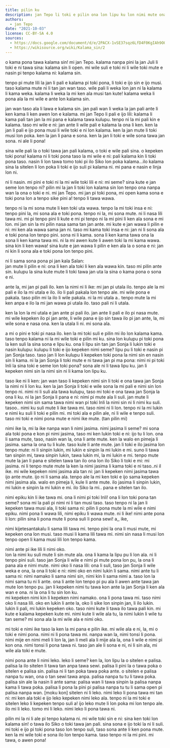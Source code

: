 ```yaml
---
title: pilin ku
description: jan Tepo li toki e pilin ona lon lipu ku lon nimi mute ona lon nimi suli ona
authors:
  - jan Tepo
date: "2021-10-03"
license: CC-BY-SA 4.0
sources:
  - https://docs.google.com/document/d/e/2PACX-1vSE37sqz6LfD4F0KgIAh9OQXr5zc9yQJVu8Fxfr3gm89fjMyvk7HCkkPUI6GTb-vf99_p91WURXjWv9/pub
  - https://wikisource.org/wiki/Kalama_sin/2
---
```


o kama pona tawa kalama sin! mi jan Tepo. kalama nanpa pini la jan Juli li toki e ni tawa sina: kalama sin li open. mi wile suli e toki ni li wile toki mute e nasin pi tenpo kalama ni: kalama sin.

tenpo pi mute lili la jan li pali e kalama pi toki pona, li toki e ijo sin e ijo musi. taso kalama mute ni li tan jan wan taso. wile pali li weka lon jan ni la kalama li kama weka. kalama li weka la mi ken ala musi tan kute! kalama weka li pona ala la mi wile e ante lon kalama sin.

jan wan taso ala li lawa e kalama sin. jan pali wan li weka la jan pali ante li ken kama li ken awen lon e kalama. mi jan Tepo li pali e ijo lili: kalama li kama pali tan jan la mi pana e kalama tawa kulupu. tenpo ni la mi pali kin e kalama. taso mi wile e ni: jan ante li wile pali e kalama la ona li ken. ken la jan li pali e ijo pona musi li wile toki e ni lon kalama. ken la jan mute li toki musi lon poka. ken la jan li pana e sona. ken la jan li toki e wile sona tawa jan sona. ni ale li pona!

sina wile pali la o toki tawa jan pali kalama, o toki e wile pali sina. o kepeken toki pona! kalama ni li toki pona taso la mi wile e ni: pali kalama kin li toki pona taso. nasin li lon tawa tomo toki pi ilo Siko lon poka kalama...ilo kalama sina la sitelen li lon poka li toki e ijo suli pi kalama ni. mi pana e nasin e linja lon ni.

ni li nasin. mi pini e toki ni la mi wile toki lili e ni: mi seme? sina kute e jan seme lon tenpo ni? pilin mi la jan li toki lon kalama sin lon tenpo ona nanpa wan la ona o toki e ni. mi jan Tepo. mi jan pi toki pona, mi open kama sona e toki pona lon a tenpo sike pini a! tenpo li tawa wawa.

tenpo ni la mi sona mute li ken toki uta wawa. tenpo la mi toki insa e ni: tenpo pini la, mi sona ala e toki pona. tenpo ni la, mi sona mute. ni li nasa lili tawa mi. mi pi tenpo pini li kute e mi pi tenpo ni la mi pini li ken ala sona e mi lon. mi jan sin la mi pilin nasa sama tan jan ante. mi kute e jan wawa li pilin e ni: mi ken ala wawa sama jan ni. taso mi kama toki insa e ni: jan ni li sona ala e toki pona lon tenpo pini. sona ni li kama. sona li ken kama tawa ona la sona li ken kama tawa mi. ni la mi awen kute li awen toki la mi kama wawa. sina kin li ken wawa! sina kute e jan wawa li pilin e ken ala la o sona e ni: jan ni kin li sona ala e toki pona lon tenpo pini.

ni li sama sona pona pi jan kala Salan:  
jan mute li pilin e ni: ona li ken ala toki li ken ala wawa kin. taso mi pilin ante sin. kulupu la sina kute mute li toki tawa jan uta la sina o kama pona o sona e ni.

ante la, mi jan pi pali ilo. ken la nimi ni li ike: mi jan pi utala ilo. tenpo ale la mi pali e ilo la mi utala e ilo. ilo li pali pakala lon tenpo ale. mi wile pona e pakala. taso pilin mi la ilo li wile pakala. ni la mi utala a.. tenpo mute la mi ken anpa e ilo la mi jan wawa pi utala ilo. taso pali ni li utala.

ken la lon la mi utala e jan ante pi pali ilo. jan ante li pali e ilo pi nasa mute. mi wile kepeken ilo pi jan ante, li wile pana e ijo sin tawa ilo pi jan ante, la, mi wile sona e nasa ona. ken la utala li ni. mi sona ala.

a mi o pini e toki pi nasa ilo. ken la mi toki suli e pilin mi ilo lon kalama kama. taso tenpo kalama ni la mi wile toki e pilin mi ku. sina lon kulupu pi toki pona la ken suli la sina sona e lipu ku. ona li lipu sin tan jan Sonja li lukin toki e nasin kulupu: kulupu li toki e ijo kepeken nimi seme? lipu pu li toki e nasin pi jan Sonja taso. taso jan li lon kulupu li kepeken toki pona la nimi sin en nasin sin li kama. ni la jan Sonja li toki mute e ni tawa jan pi ma pona: nimi ni pi toki Inli la sina toki e seme lon toki pona? sona ale ni li tawa lipu ku. jan li kepeken nimi sin la nimi sin ni li kama lon lipu ku.

taso ike ni li ken: jan wan taso li kepeken nimi sin li toki e ona tawa jan Sonja la nimi ni li lon ku. ken la jan Sonja li toki e wile sona la mi pali e nimi sin lon tenpo ni. nimi ni li suli ala tawa kulupu, taso mi toki e ona tawa jan Sonja la ona li ku. ni la jan Sonja li pana e ni: nimi pi mute ala li suli. jan mute li kepeken nimi sin sama tawa nimi wan pi toki Inli la nimi sin ni li nimi ku suli. tasoo.. nimi ku suli mute li ike tawa mi. taso nimi ni li lon. tenpo ni la mi lukin e nimi ku suli li toki e pilin mi. mi toki ala e pilin ale, ni li wile e tenpo suli. taso mi toki e nimi pona mute e nimi ike mute. (tan pilin mi)

nimi ike la, mi la ike nanpa wan li nimi jasima. nimi jasima li seme? mi sona ala toki pona e kon pi nimi jasima, taso mi ken lukin toki e ni: ijo tu li lon. ona li sama mute, taso, nasin wan la, ona li ante mute. ken la walo en pimeja li jasima. sama la ona tu li kule. taso kule li ante mute. jan li toki e ilo jasima lon tenpo mute: ni li sinpin lukin, mi lukin e sinpin la mi lukin e mi. suno li tawa tan sinpin mi, tawa sinpin lukin, tawa lukin mi, la mi lukin e mi. tenpo mute mute la jan li pana e sitelen tawa tan ilo ona lon ilo Siko li toki e mi: mi jasima. ni li tenpo mute mute la ken la nimi jasima li kama toki e ni taso..ni il ike. mi wile kepeken nimi jasima ala tan ni: jan li kepeken nimi jasima tawa ijo ante mute. ijo ni li sama ala. tenpo ale la mi ken toki e ijo sama kepeken nimi jasima ala. walo en pimeja li, kule li ante mute. ilo jasima li sinpin lukin, mi lukin e sinpin la mi lukin e mi. ilo Siko la mi.. pana e sitelen tan ilo.

nimi epiku kin li ike tawa mi. ona li nimi pi toki Inli! ona li lon toki pona tan seme? sona mi la pali pi nimi ni li tan musi taso. taso tenpo ni la jan li kepeken tawa musi ala, li toki sama ni: pilin li pona mute la mi wile e nimi epiku. nimi pona li wawa lili, nimi epiku li wawa mute. ni li ike! nimi ante pona li lon: pilin sina li pona mute li pona suli li pona sewi! a,, ike,

nimi kijetesantakalu li sama lili tawa mi. tenpo pini la ona li musi mute, mi kepeken ona lon musi. taso musi li kama lili tawa mi. nimi sin nasa li musi lon tenpo open li kama musi lili lon tenpo kama.

nimi ante pi ike lili li nimi oko.  
lon la nimi ku suli mute li sin mute ala. ona li kama la lipu pu li lon ala. ni li tenpo pini suli. taso jan Sonja li wile e nimi pi mute pona lon pu, la ona li pana ala e nimi mute. nimi oko li nasa lili: ona li suli, taso jan Sonja li wile weka e ona, la ona li toki e ni: nimi oko en nimi lukin li sama. nimi ante tu li sama ni: nimi namako li sama nimi sin, nimi kin li sama nimi a. taso lon la nimi sama tu ni li ante. ona li ante lon tenpo pi pu ala li awen ante tawa jan mute lon tenpo pu. jan li kepeken nimi tu tawa kon ante la jan Sonja li ken ala wan e ona. ni la ona li tu sin lon ku.  
mi kepeken nimi kin li kepeken nimi namako. ona li pona tawa mi. taso nimi oko li nasa lili. oko en lukin li ante la, oko li sike lon sinpin jan, li ilo lukin. lukin li pali, mi lukin kepeken oko. taso nimi kute li tawa ilo tawa pali kin. mi kute e kalama kepeken kute mi. nimi kute li wile ala tu, la nimi lukin li wile tu tan seme? mi sona ala la mi wile ala e nimi oko.

mi toki e nimi ike taso la ken la mi pana e pilin ike. mi wile ala e ni, la, mi o toki e nimi pona. nimi ni li pona tawa mi. nanpa wan la, nimi tonsi li pona. nimi mije en nimi meli li lon la, jan li meli ala li mije ala la, ona li wile e nimi pi kon ona. nimi tonsi li pona tawa ni. taso jan ale li sona e ni, ni li sin ala, mi wile ala toki e mute.

nimi pona ante li nimi leko. leko li seme? ken la, lon lipu la o sitelen e palisa. palisa la ilo sitelen li tawa tan anpa tawa sewi. palisa li pini la o tawa poka o sitelen e palisa sin. palisa ni li tan poka tawa poka ante. o sitelen e palisa nanpa tu wan, ona o tan sewi tawa anpa. palisa nanpa tu tu li tawa poka. palisa sin ale la nasin li ante sama: palisa wan li tawa sinpin la palisa nanpa kama li tawa poka. palisa li pona la pini pi palisa nanpa tu tu li sama open pi palisa nanpa wan. [moku kon] sitelen ni li leko. nimi leko li pona tawa mi tan ni: mi ken ala toki e ijo leko kepeken nimi leko ala. tenpo ni la mi toki e sitelen leko li kepeken tenpo suli a! ijo leko mute li lon poka mi lon tenpo ale. ilo mi li leko. tomo mi li leko. nimi leko li pona tawa ni.

pilin mi la ni li ale pi tenpo kalama ni. mi wile toki sin e ni: sina ken toki lon kalama sin! o tawa ilo Siko o toki tawa jan pali. sina sona e ijo toki la ni li suli. mi toki e ijo pi toki pona taso lon tenpo suli, taso sona ante li ken pona mute. ken la mi wile toki e sona ilo lon tenpo kama. taso tenpo ni la mi pini. mi tawa, o awen pona!
